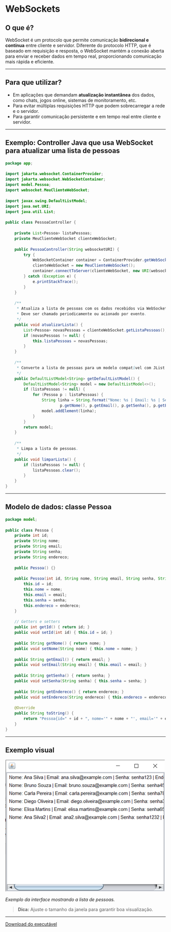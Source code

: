 # WebSockets

## O que é?

WebSocket é um protocolo que permite comunicação **bidirecional e contínua** entre cliente e servidor. Diferente do protocolo HTTP, que é baseado em requisição e resposta, o WebSocket mantém a conexão aberta para enviar e receber dados em tempo real, proporcionando comunicação mais rápida e eficiente.

---

## Para que utilizar?

* Em aplicações que demandam **atualização instantânea** dos dados, como chats, jogos online, sistemas de monitoramento, etc.
* Para evitar múltiplas requisições HTTP que podem sobrecarregar a rede e o servidor.
* Para garantir comunicação persistente e em tempo real entre cliente e servidor.

---

## Exemplo: Controller Java que usa WebSocket para atualizar uma lista de pessoas

```java
package app;

import jakarta.websocket.ContainerProvider;
import jakarta.websocket.WebSocketContainer;
import model.Pessoa;
import websocket.MeuClienteWebSocket;

import javax.swing.DefaultListModel;
import java.net.URI;
import java.util.List;

public class PessoaController {

    private List<Pessoa> listaPessoas;
    private MeuClienteWebSocket clienteWebSocket;

    public PessoaController(String websocketURI) {
        try {
            WebSocketContainer container = ContainerProvider.getWebSocketContainer();
            clienteWebSocket = new MeuClienteWebSocket();
            container.connectToServer(clienteWebSocket, new URI(websocketURI));
        } catch (Exception e) {
            e.printStackTrace();
        }
    }

    /**
     * Atualiza a lista de pessoas com os dados recebidos via WebSocket.
     * Deve ser chamado periodicamente ou acionado por evento.
     */
    public void atualizarLista() {
        List<Pessoa> novasPessoas = clienteWebSocket.getListaPessoas();
        if (novasPessoas != null) {
            this.listaPessoas = novasPessoas;
        }
    }

    /**
     * Converte a lista de pessoas para um modelo compatível com JList do Swing.
     */
    public DefaultListModel<String> getDefaultListModel() {
        DefaultListModel<String> model = new DefaultListModel<>();
        if (listaPessoas != null) {
            for (Pessoa p : listaPessoas) {
                String linha = String.format("Nome: %s | Email: %s | Senha: %s | Endereço: %s",
                        p.getNome(), p.getEmail(), p.getSenha(), p.getEndereco());
                model.addElement(linha);
            }
        }
        return model;
    }

    /**
     * Limpa a lista de pessoas.
     */
    public void limparLista() {
        if (listaPessoas != null) {
            listaPessoas.clear();
        }
    }
}
```

---

## Modelo de dados: classe Pessoa

```java
package model;

public class Pessoa {
    private int id;
    private String nome;
    private String email;
    private String senha;
    private String endereco;

    public Pessoa() {}

    public Pessoa(int id, String nome, String email, String senha, String endereco) {
        this.id = id;
        this.nome = nome;
        this.email = email;
        this.senha = senha;
        this.endereco = endereco;
    }

    // Getters e setters
    public int getId() { return id; }
    public void setId(int id) { this.id = id; }

    public String getNome() { return nome; }
    public void setNome(String nome) { this.nome = nome; }

    public String getEmail() { return email; }
    public void setEmail(String email) { this.email = email; }

    public String getSenha() { return senha; }
    public void setSenha(String senha) { this.senha = senha; }

    public String getEndereco() { return endereco; }
    public void setEndereco(String endereco) { this.endereco = endereco; }

    @Override
    public String toString() {
        return "Pessoa{id=" + id + ", nome='" + nome + "', email='" + email + "', senha='" + senha + "', endereco='" + endereco + "'}";
    }
}
```

---

## Exemplo visual

![](img/pessoa04.png)

*Exemplo da interface mostrando a lista de pessoas.*

> **Dica:** Ajuste o tamanho da janela para garantir boa visualização.

---

[Download do executável](Pessoa04.exe)